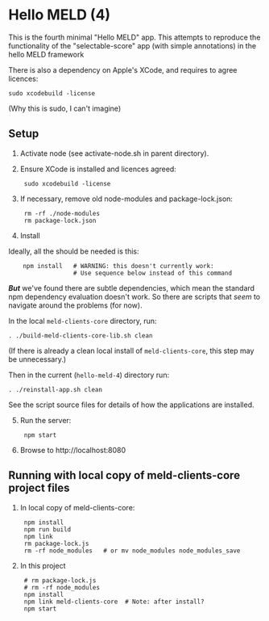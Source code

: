 # Hello MELD (4)

This is the fourth minimal "Hello MELD" app.  This attempts to reproduce the functionality of the "selectable-score" app (with simple annotations) in the hello MELD framework

There is also a dependency on Apple's XCode, and requires to agree licences:

    sudo xcodebuild -license

(Why this is sudo, I can't imagine)


## Setup

1. Activate node (see activate-node.sh in parent directory).

2. Ensure XCode is installed and licences agreed:

        sudo xcodebuild -license

3. If necessary, remove old node-modules and package-lock.json:

        rm -rf ./node-modules
        rm package-lock.json

4. Install

Ideally, all the should be needed is this:

        npm install   # WARNING: this doesn't currently work:
                      # Use sequence below instead of this command

***But*** we've found there are subtle dependencies, which mean the standard npm dependency evaluation doesn't work.  So there are scripts that *seem* to navigate around the problems (for now).

In the local `meld-clients-core` directory, run:

    . ./build-meld-clients-core-lib.sh clean

(If there is already a clean local install of `meld-clients-core`, this step may be unnecessary.)

Then in the current (`hello-meld-4`) directory run:

    . ./reinstall-app.sh clean

See the script source files for details of how the applications are installed.

5. Run the server:

        npm start

6. Browse to http://localhost:8080


## Running with local copy of meld-clients-core project files

1. In local copy of meld-clients-core:

        npm install
        npm run build
        npm link
        rm package-lock.js
        rm -rf node_modules   # or mv node_modules node_modules_save

2. In this project

        # rm package-lock.js
        # rm -rf node_modules
        npm install
        npm link meld-clients-core  # Note: after install?
        npm start



